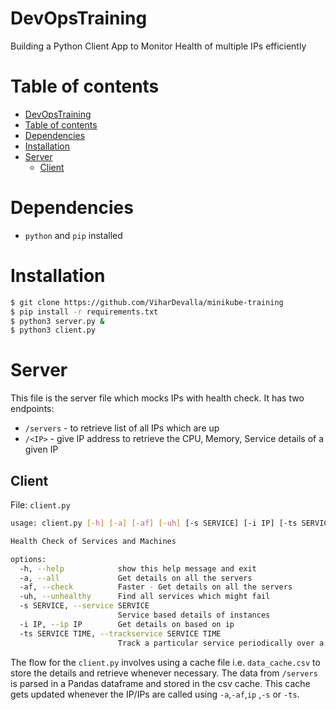# DevOpsTraining

Building a Python Client App to Monitor Health of multiple IPs efficiently

Table of contents
=================
- [DevOpsTraining](#devopstraining)
- [Table of contents](#table-of-contents)
- [Dependencies](#dependencies)
- [Installation](#installation)
- [Server](#server)
  - [Client](#client)



# Dependencies


- `python` and `pip` installed



# Installation


```bash
$ git clone https://github.com/ViharDevalla/minikube-training
$ pip install -r requirements.txt
$ python3 server.py &
$ python3 client.py
```

# Server

This file is the server file which mocks IPs with health check. It has two endpoints:
- `/servers` - to retrieve list of all IPs which are up
- `/<IP>` - give IP address to retrieve the CPU, Memory, Service details of a given IP





## Client
File: `client.py`

```bash
usage: client.py [-h] [-a] [-af] [-uh] [-s SERVICE] [-i IP] [-ts SERVICE TIME]

Health Check of Services and Machines

options:
  -h, --help            show this help message and exit
  -a, --all             Get details on all the servers
  -af, --check          Faster - Get details on all the servers
  -uh, --unhealthy      Find all services which might fail
  -s SERVICE, --service SERVICE
                        Service based details of instances
  -i IP, --ip IP        Get details on based on ip
  -ts SERVICE TIME, --trackservice SERVICE TIME
                        Track a particular service periodically over a time interval

```

The flow for the `client.py` involves using a cache file i.e. `data_cache.csv` to store the details and retrieve whenever necessary. The data from `/servers` is parsed in a Pandas dataframe and stored in the csv cache. This cache gets updated whenever the IP/IPs are called using `-a`,`-af`,`ip` ,`-s` or `-ts`.

